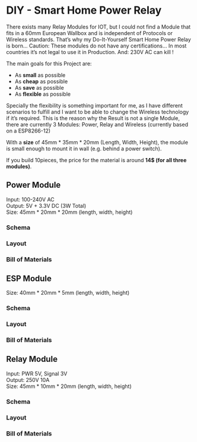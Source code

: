 # DIY - Smart Home Power Relay
There exists many Relay Modules for IOT, but I could not find a Module that fits in a 60mm European Wallbox and is independent of Protocols or Wireless standards. That’s why my Do-It-Yourself Smart Home Power Relay is born…
Caution: These modules do not have any certifications… In most countries it’s not legal to use it in Production. And: 230V AC can kill ! 

The main goals for this Project are:
 -	As **small** as possible
 -	As **cheap** as possible
 -	As **save** as possible
 -	As **flexible** as possible

Specially the flexibility is something important for me, as I have different scenarios to fulfill and I want to be able to change the Wireless technology if it’s required. This is the reason why the Result is not a single Module, there are currently 3 Modules: Power, Relay and Wireless (currently based on a ESP8266-12)

With a **size** of 45mm * 35mm * 20mm (Length, Width, Height), the module is small enough to mount it in wall (e.g. behind a power switch).

If you build 10pieces, the price for the material is around **14$ (for all three modules)**. 

## Power Module
Input: 100-240V AC<br>
Output: 5V + 3.3V DC (3W Total)<br>
Size: 45mm * 20mm * 20mm (length, width, height)<br>

### Schema
### Layout
### Bill of Materials

## ESP Module
Size: 40mm * 20mm * 5mm (length, width, height)
### Schema
### Layout
### Bill of Materials

## Relay Module
Input: PWR 5V, Signal 3V<br>
Output: 250V 10A<br>
Size: 45mm * 10mm * 20mm (length, width, height)<br>
### Schema
### Layout
### Bill of Materials
